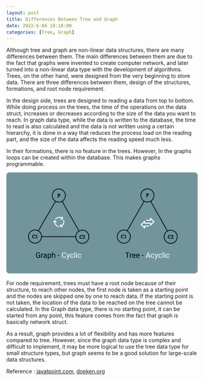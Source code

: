 ```yaml
---
layout: post
title: Differences Between Tree and Graph
date: 2022-6-06 10:18:00
categories: [Tree, Graph]
---
```


Although tree and graph are non-linear data structures, there are many differences between them. The main differences between them are due to the fact that graphs were invented to create computer network, and later turned into a non-linear data type with the development of algorithms. Trees, on the other hand, were designed from the very beginning to store data. There are three differences between them, design of the structures, formations, and root node requirement.

In the design side, trees are designed to reading a data from top to bottom. While doing process on the trees, the time of the operations on the data struct, increases or decreases according to the size of the data you want to reach. In graph data type, while the data is written to the database, the time to read is also calculated and the data is not written using a certain hierarchy, it is done in a way that reduces the process load on the reading part, and the size of the data affects the reading speed much less.

In their formations, there is no feature in the trees. However, In the graphs loops can be created within the database. This makes graphs programmable.

![alt](https://raw.githubusercontent.com/x3beche/x3beche.github.io/main/assets/graph-vs-tree.png)

For node requirement, trees must have a root node because of their structure, to reach other nodes, the first node is taken as a starting point and the nodes are skipped one by one to reach data. If the starting point is not taken, the location of the data to be reached on the tree cannot be calculated. In the Graph data type, there is no starting point, it can be started from any point, this feature comes from the fact that graph is basically network struct.

As a result, graph provides a lot of flexibility and has more features compared to tree. However, since the graph data type is complex and difficult to implement, it may be more logical to use the tree data type for small structure types, but graph seems to be a good solution for large-scale data structures.

Reference : [javatpoint.com](https://www.javatpoint.com/tree-vs-graph-data-structure), [doeken.org](https://doeken.org/blog/tree-traversal-in-php)
